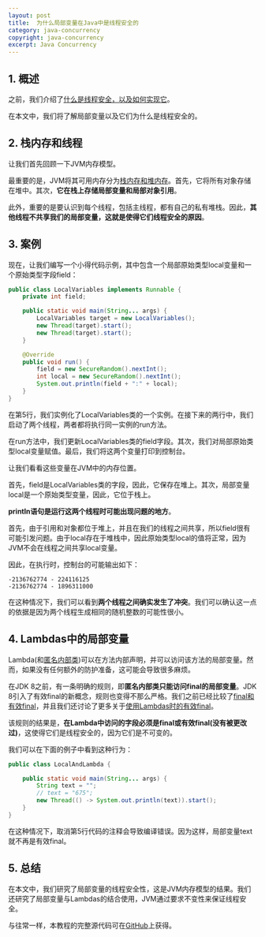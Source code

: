 ```yaml
---
layout: post
title:  为什么局部变量在Java中是线程安全的
category: java-concurrency
copyright: java-concurrency
excerpt: Java Concurrency
---
```


## 1. 概述

之前，我们介绍了[什么是线程安全，以及如何实现它](https://www.baeldung.com/java-thread-safety)。

在本文中，我们将了解局部变量以及它们为什么是线程安全的。

## 2. 栈内存和线程

让我们首先回顾一下JVM内存模型。

最重要的是，JVM将其可用内存分为[栈内存和堆内存](https://www.baeldung.com/java-stack-heap)。首先，它将所有对象存储在堆中。其次，**它在栈上存储局部变量和局部对象引用**。

此外，重要的是要认识到每个线程，包括主线程，都有自己的私有堆栈。因此，**其他线程不共享我们的局部变量，这就是使得它们线程安全的原因**。

## 3. 案例

现在，让我们编写一个小得代码示例，其中包含一个局部原始类型local变量和一个原始类型字段field：

```java
public class LocalVariables implements Runnable {
    private int field;

    public static void main(String... args) {
        LocalVariables target = new LocalVariables();
        new Thread(target).start();
        new Thread(target).start();
    }

    @Override
    public void run() {
        field = new SecureRandom().nextInt();
        int local = new SecureRandom().nextInt();
        System.out.println(field + ":" + local);
    }
}
```

在第5行，我们实例化了LocalVariables类的一个实例。在接下来的两行中，我们启动了两个线程，两者都将执行同一实例的run方法。

在run方法中，我们更新LocalVariables类的field字段。其次，我们对局部原始类型local变量赋值。最后，我们将这两个变量打印到控制台。

让我们看看这些变量在JVM中的内存位置。

首先，field是LocalVariables类的字段，因此，它保存在堆上。其次，局部变量local是一个原始类型变量，因此，它位于栈上。

**println语句是运行这两个线程时可能出现问题的地方**。

首先，由于引用和对象都位于堆上，并且在我们的线程之间共享，所以field很有可能引发问题。由于local存在于堆栈中，因此原始类型local的值将正常，因为JVM不会在线程之间共享local变量。

因此，在执行时，控制台的可能输出如下：

```shell
-2136762774 - 224116125
-2136762774 - 1896311000
```

在这种情况下，我们可以看到**两个线程之间确实发生了冲突**。我们可以确认这一点的依据是因为两个线程生成相同的随机整数的可能性很小。

## 4. Lambdas中的局部变量

Lambda(和[匿名内部类](https://www.baeldung.com/java-anonymous-classes))可以在方法内部声明，并可以访问该方法的局部变量。然而，如果没有任何额外的防护准备，这可能会导致很多麻烦。

在JDK 8之前，有一条明确的规则，即**匿名内部类只能访问final的局部变量**。JDK 8引入了有效final的新概念，规则也变得不那么严格。我们之前已经比较了[final和有效final](https://www.baeldung.com/java-effectively-final)，并且我们还讨论了更多关于[使用Lambdas时的有效final](https://www.baeldung.com/java-lambda-effectively-final-local-variables)。

该规则的结果是，**在Lambda中访问的字段必须是final或有效final(没有被更改过)**，这使得它们是线程安全的，因为它们是不可变的。

我们可以在下面的例子中看到这种行为：

```java
public class LocalAndLambda {

    public static void main(String... args) {
        String text = "";
        // text = "675";
        new Thread(() -> System.out.println(text)).start();
    }
}
```

在这种情况下，取消第5行代码的注释会导致编译错误。因为这样，局部变量text就不再是有效final。

## 5. 总结

在本文中，我们研究了局部变量的线程安全性，这是JVM内存模型的结果。我们还研究了局部变量与Lambdas的结合使用，JVM通过要求不变性来保证线程安全。

与往常一样，本教程的完整源代码可在[GitHub](https://github.com/tuyucheng7/taketoday-tutorial4j/tree/master/java-core-modules/java-concurrency-basic-2)上获得。